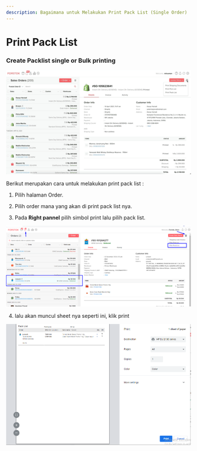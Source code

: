 ```yaml
---
description: Bagaimana untuk Melakukan Print Pack List (Single Order)
---
```


# Print Pack List

### Create Packlist single or Bulk printing 

![](../../.gitbook/assets/packlist.gif)



Berikut merupakan cara untuk melakukan print pack list : 

1. Pilih halaman Order.

2. Pilih order mana yang akan di print pack list nya. 

3. Pada **Right pannel** pilih simbol print lalu pilih pack list.

![](../../.gitbook/assets/image%20%28260%29.png)

4. lalu akan muncul sheet nya seperti ini, klik print

![](../../.gitbook/assets/image%20%28267%29.png)


